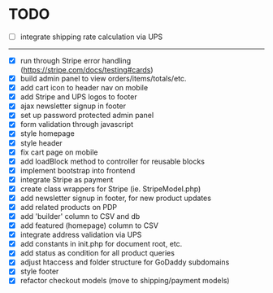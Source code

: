 # TODO

- [ ] integrate shipping rate calculation via UPS

***

- [x] run through Stripe error handling (https://stripe.com/docs/testing#cards)
- [x] build admin panel to view orders/items/totals/etc.
- [x] add cart icon to header nav on mobile
- [x] add Stripe and UPS logos to footer
- [x] ajax newsletter signup in footer
- [x] set up password protected admin panel
- [x] form validation through javascript
- [x] style homepage
- [x] style header
- [x] fix cart page on mobile
- [x] add loadBlock method to controller for reusable blocks
- [x] implement bootstrap into frontend
- [x] integrate Stripe as payment
- [x] create class wrappers for Stripe (ie. StripeModel.php)
- [x] add newsletter signup in footer, for new product updates
- [x] add related products on PDP
- [x] add 'builder' column to CSV and db
- [x] add featured (homepage) column to CSV
- [x] integrate address validation via UPS
- [x] add constants in init.php for document root, etc.
- [x] add status as condition for all product queries
- [x] adjust htaccess and folder structure for GoDaddy subdomains
- [x] style footer
- [x] refactor checkout models (move to shipping/payment models)